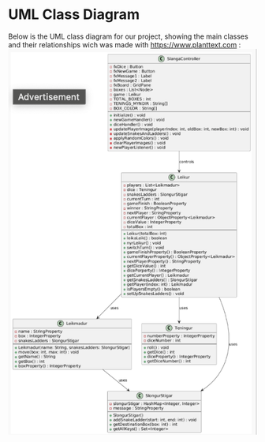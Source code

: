 # UML Class Diagram

Below is the UML class diagram for our project, showing the main classes and their relationships wich was made with https://www.planttext.com :
![UML Diagram](uml.png)
